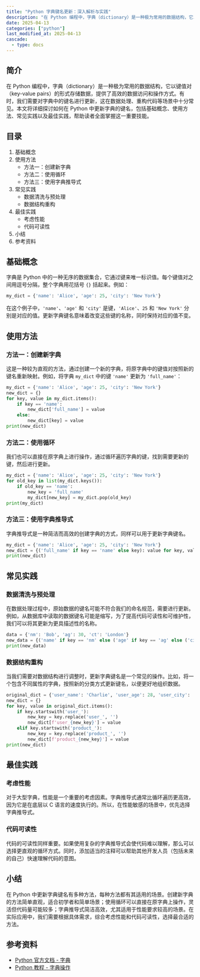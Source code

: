 ```yaml
---
title: "Python 字典键名更新：深入解析与实践"
description: "在 Python 编程中，字典（dictionary）是一种极为常用的数据结构，它以键值对（key-value pairs）的形式存储数据，提供了高效的数据访问和操作方式。有时，我们需要对字典中的键名进行更新，这在数据处理、重构代码等场景中十分常见。本文将详细探讨如何在 Python 中更新字典的键名，包括基础概念、使用方法、常见实践以及最佳实践，帮助读者全面掌握这一重要技能。"
date: 2025-04-13
categories: ["python"]
last_modified_at: 2025-04-13
cascade:
  - type: docs
---
```



## 简介
在 Python 编程中，字典（dictionary）是一种极为常用的数据结构，它以键值对（key-value pairs）的形式存储数据，提供了高效的数据访问和操作方式。有时，我们需要对字典中的键名进行更新，这在数据处理、重构代码等场景中十分常见。本文将详细探讨如何在 Python 中更新字典的键名，包括基础概念、使用方法、常见实践以及最佳实践，帮助读者全面掌握这一重要技能。

<!-- more -->
## 目录
1. 基础概念
2. 使用方法
    - 方法一：创建新字典
    - 方法二：使用循环
    - 方法三：使用字典推导式
3. 常见实践
    - 数据清洗与预处理
    - 数据结构重构
4. 最佳实践
    - 考虑性能
    - 代码可读性
5. 小结
6. 参考资料

## 基础概念
字典是 Python 中的一种无序的数据集合，它通过键来唯一标识值。每个键值对之间用逗号分隔，整个字典用花括号 `{}` 括起来。例如：
```python
my_dict = {'name': 'Alice', 'age': 25, 'city': 'New York'}
```
在这个例子中，`'name'`、`'age'` 和 `'city'` 是键，`'Alice'`、`25` 和 `'New York'` 分别是对应的值。更新字典键名意味着改变这些键的名称，同时保持对应的值不变。

## 使用方法

### 方法一：创建新字典
这是一种较为直观的方法，通过创建一个新的字典，将原字典中的键值对按照新的键名重新映射。例如，将字典 `my_dict` 中的键 `'name'` 更新为 `'full_name'`：
```python
my_dict = {'name': 'Alice', 'age': 25, 'city': 'New York'}
new_dict = {}
for key, value in my_dict.items():
    if key == 'name':
        new_dict['full_name'] = value
    else:
        new_dict[key] = value
print(new_dict)  
```
### 方法二：使用循环
我们也可以直接在原字典上进行操作，通过循环遍历字典的键，找到需要更新的键，然后进行更新。
```python
my_dict = {'name': 'Alice', 'age': 25, 'city': 'New York'}
for old_key in list(my_dict.keys()):
    if old_key == 'name':
        new_key = 'full_name'
        my_dict[new_key] = my_dict.pop(old_key)
print(my_dict)  
```
### 方法三：使用字典推导式
字典推导式是一种简洁而高效的创建字典的方式，同样可以用于更新字典键名。
```python
my_dict = {'name': 'Alice', 'age': 25, 'city': 'New York'}
new_dict = {('full_name' if key == 'name' else key): value for key, value in my_dict.items()}
print(new_dict)  
```

## 常见实践

### 数据清洗与预处理
在数据处理过程中，原始数据的键名可能不符合我们的命名规范，需要进行更新。例如，从数据库中读取的数据键名可能是缩写，为了提高代码可读性和可维护性，我们可以将其更新为更具描述性的名称。
```python
data = {'nm': 'Bob', 'ag': 30, 'ct': 'London'}
new_data = {('name' if key == 'nm' else ('age' if key == 'ag' else ('city' if key == 'ct' else key))): value for key, value in data.items()}
print(new_data)  
```

### 数据结构重构
当我们需要对数据结构进行调整时，更新字典键名是一个常见的操作。比如，将一个包含不同属性的字典，按照新的分类方式更新键名，以便更好地组织数据。
```python
original_dict = {'user_name': 'Charlie', 'user_age': 28, 'user_city': 'Paris', 'product_name': 'Widget', 'product_price': 19.99}
new_dict = {}
for key, value in original_dict.items():
    if key.startswith('user_'):
        new_key = key.replace('user_', '')
        new_dict[f'user_{new_key}'] = value
    elif key.startswith('product_'):
        new_key = key.replace('product_', '')
        new_dict[f'product_{new_key}'] = value
print(new_dict)  
```

## 最佳实践

### 考虑性能
对于大型字典，性能是一个重要的考虑因素。字典推导式通常比循环遍历更高效，因为它是在底层以 C 语言的速度执行的。所以，在性能敏感的场景中，优先选择字典推导式。

### 代码可读性
代码的可读性同样重要。如果使用复杂的字典推导式会使代码难以理解，那么可以选择更直观的循环方式。同时，添加适当的注释可以帮助其他开发人员（包括未来的自己）快速理解代码的意图。

## 小结
在 Python 中更新字典键名有多种方法，每种方法都有其适用的场景。创建新字典的方法简单直观，适合初学者和简单场景；使用循环可以直接在原字典上操作，灵活但代码量可能较多；字典推导式简洁高效，尤其适用于性能要求较高的场景。在实际应用中，我们需要根据具体需求，综合考虑性能和代码可读性，选择最合适的方法。

## 参考资料
- [Python 官方文档 - 字典](https://docs.python.org/3/tutorial/datastructures.html#dictionaries)
- [Python 教程 - 字典操作](https://www.runoob.com/python3/python3-dictionary.html)